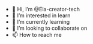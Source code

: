 - 👋 Hi, I’m @Ela-creator-tech
- 👀 I’m interested in learn
- 🌱 I’m currently learning
- 💞️ I’m looking to collaborate on 
- 📫 How to reach me

<!---
Ela-creator-tech/Ela-creator-tech is a ✨ special ✨ repository because its `README.md` (this file) appears on your GitHub profile.
You can click the Preview link to take a look at your changes.
--->
